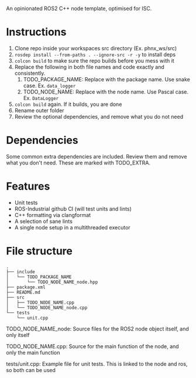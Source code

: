 An opinionated ROS2 C++ node template, optimised for ISC.

# Instructions

1. Clone repo inside your workspaces src directory (Ex. phnx_ws/src)
2. `rosdep install --from-paths . --ignore-src -r -y` to install deps
3. `colcon build` to make sure the repo builds before you mess with it
4. Replace the following in both file names and code exactly and consistently. 
   1. TODO_PACKAGE_NAME: Replace with the package name. Use snake case. Ex. `data_logger`
   2. TODO_NODE_NAME: Replace with the node name. Use Pascal case. Ex. `DataLogger`
5. `colcon build` again. If it builds, you are done
6. Rename outer folder
7. Review the optional dependencies, and remove what you do not need

# Dependencies
Some common extra dependencies are included. Review them and remove what you don't need.
These are marked with TODO_EXTRA.

# Features

- Unit tests
- ROS-Industrial github CI (will test units and lints)
- C++ formatting via clangformat
- A selection of sane lints
- A single node setup in a multithreaded executor

# File structure

```
.
├── include
│   └── TODO_PACKAGE_NAME
│       └── TODO_NODE_NAME_node.hpp
├── package.xml
├── README.md
├── src
│   ├── TODO_NODE_NAME.cpp
│   └── TODO_NODE_NAME_node.cpp
└── tests
    └── unit.cpp
```

TODO_NODE_NAME_node: Source files for the ROS2 node object itself, and only itself

TODO_NODE_NAME.cpp: Source for the main function of the node, and only the main function

tests/unit.cpp: Example file for unit tests. This is linked to the node and ros, so both can be used